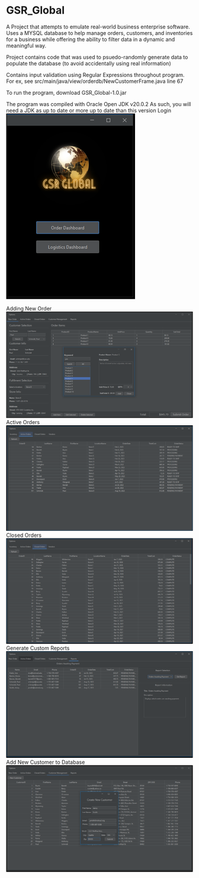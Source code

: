 # GSR_Global
A Project that attempts to emulate real-world business enterprise software. Uses a MYSQL database to help manage orders, customers, and inventories for a business while offering the ability to filter data in a dynamic and meaningful way.

Project contains code that was used to psuedo-randomly generate data to populate the database (to avoid accidentally using real information)

Contains input validation using Regular Expressions throughout program. For ex, see src/main/java/view/orderdb/NewCustomerFrame.java line 67

To run the program, download GSR_Global-1.0.jar

The program was compiled with Oracle Open JDK v20.0.2
As such, you will need a JDK as up to date or more up to date than this version
Login
![Alt text](Screenshots/Login.PNG?raw=true "Login Dashboard")

Adding New Order
![Alt text](Screenshots/AddinganOrder.PNG?raw=true "Active Orders")
Active Orders
![Alt text](Screenshots/ActiveOrders.PNG?raw=true "Active Orders")
Closed Orders
![Alt text](Screenshots/ClosedOrders.PNG?raw=true "Closed Orders")
Generate Custom Reports
![Alt text](Screenshots/Reports.PNG?raw=true "Generate Custom Reports")
Add New Customer to Database
![Alt text](Screenshots/AddingCustomer.PNG?raw=true "Add New Customer")

